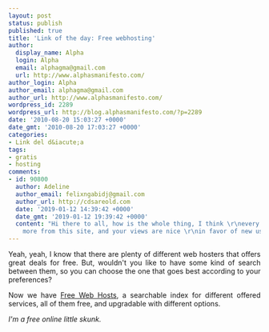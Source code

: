 ```yaml
---
layout: post
status: publish
published: true
title: 'Link of the day: Free webhosting'
author:
  display_name: Alpha
  login: Alpha
  email: alphagma@gmail.com
  url: http://www.alphasmanifesto.com/
author_login: Alpha
author_email: alphagma@gmail.com
author_url: http://www.alphasmanifesto.com/
wordpress_id: 2289
wordpress_url: http://blog.alphasmanifesto.com/?p=2289
date: '2010-08-20 15:03:27 +0000'
date_gmt: '2010-08-20 17:03:27 +0000'
categories:
- Link del d&iacute;a
tags:
- gratis
- hosting
comments:
- id: 90800
  author: Adeline
  author_email: felixngabidj@gmail.com
  author_url: http://cdsareold.com
  date: '2019-01-12 14:39:42 +0000'
  date_gmt: '2019-01-12 19:39:42 +0000'
  content: "Hi there to all, how is the whole thing, I think \r\nevery one is getting
    more from this site, and your views are nice \r\nin favor of new users."
---
```

<p style="text-align: justify;">Yeah, yeah, I know that there are plenty of different web hosters that offers great deals for free. But, wouldn't you like to have some kind of search between them, so you can choose the one that goes best according to your preferences?</p>
<p style="text-align: justify;">Now we have <a href="http://www.free-webhosts.com/">Free Web Hosts</a>, a searchable index for different offered services, all of them free, and upgradable with different options.</p>
<p style="text-align: justify;"><em>I'm a free online little skunk.</em></p>
